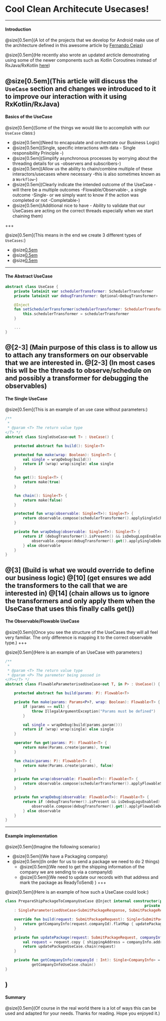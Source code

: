 # Cool Clean Architecute Usecases!

---

#### Introduction

@size[0.5em](A lot of the projects that we develop for Android make use of the architecture defined in this awesome article by [Fernando Cejas](https://fernandocejas.com/2015/07/18/architecting-android-the-evolution/))

@size[0.5em](He recently also wrote an updated arcticle demostrating using some of the newer components such as Kotlin Coroutines instead of RxJava/RxKotlin [here](https://fernandocejas.com/2018/05/07/architecting-android-reloaded/))

@size[0.5em](This article will discuss the `UseCase` section and changes we introduced to it to improve our interaction with it using RxKotlin/RxJava)
---

#### Basics of the UseCase

@size[0.5em](Some of the things we would like to accomplish with our `UseCase` class:)
- @size[0.5em](Need to encapsulate and orchestrate our Business Logic)
- @size[0.5em](Single, specific interactions with data - Single responsibility Principle -)
- @size[0.5em](Simplify asynchronous processes by worrying about the threading details for us -observers and subscribers-)
- @size[0.5em](Allow us the ability to chain/combine multiple of these interactors/usecases where necessary -this is also sometimes known as a `Workflow`-)
- @size[0.5em](Clearly indicate the intended outcome of the UseCase - will there be a multiple outcomes -Flowable/Observable-, a single outcome -Single- or we simply want to know if the action was completed or not -Completable-)
- @size[0.5em](Additional nice to have - Ability to validate that our UseCases are acting on the correct threads especially when we start chaining them)

+++

@size[0.5em](This means in the end we create 3 different types of `UseCases`:)
- @size[0.5em](SingleUseCase)
- @size[0.5em](CompletableUseCase)
- @size[0.5em](Flowable/ObservableUseCase)


---

#### The Abstract UseCase
```kotlin
abstract class UseCase {
    private lateinit var schedulerTransformer: SchedulerTransformer
    private lateinit var debugTransformer: Optional<DebugTransformer>

    @Inject
    fun setSchedulerTransformer(schedulerTransformer: SchedulerTransformer) {
        this.schedulerTransformer = schedulerTransformer
    }

    ...
}
```
@[2-3] (Main purpose of this class is to allow us to attach any transformers on our observable that we are interested in. 
@[2-3] (In most cases this wll be the threads to observe/schedule on and possibly a transformer for debugging the observables)
---

#### The Single UseCase
@size[0.5em](This is an example of an use case without parameters:)

```kotlin
/**
 *
 * @param <T> The return value type
</T> */
abstract class SingleUseCase<out T> : UseCase() {

    protected abstract fun build(): Single<T>

    protected fun make(wrap: Boolean): Single<T> {
        val single = wrapDebug(build())
        return if (wrap) wrap(single) else single
    }

    fun get(): Single<T> {
        return make(true)
    }

    fun chain(): Single<T> {
        return make(false)
    }

    protected fun wrap(observable: Single<T>): Single<T> {
        return observable.compose(schedulerTransformer().applySingleSchedulers())
    }

    private fun wrapDebug(observable: Single<T>): Single<T> {
        return if (debugTransformer().isPresent() && isDebugLogsEnabled()) {
            observable.compose(debugTransformer().get().applySingleDebugger(getClass().getSimpleName()))
        } else observable
    }
}
```
@[3] (Build is what we would override to define our business logic)
@[10] (get ensures we add the transformers to the call that we are interested in)
@[14] (chain allows us to ignore the transformers and only apply them when the UseCase that uses this finally calls get())
---

#### The Observable/Flowable UseCase
@size[0.5em](Once you see the structure of the UseCases they will all feel very familiar. The only difference is mapping it to the correct observable type.)
+++

@size[0.5em](Here is an example of an UseCase with parameters:)

```kotlin
/**
 *
 * @param <T> The return value type
 * @param <P> The paremeter being passed in
</P></T> */
abstract class FlowableParameterisedUseCase<out T, in P> : UseCase() {

    protected abstract fun build(params: P): Flowable<T>

    private fun make(params: Params<P>?, wrap: Boolean): Flowable<T> {
        if (params == null) {
            throw IllegalArgumentException("Params must be defined")
        }

        val single = wrapDebug(build(params.param()))
        return if (wrap) wrap(single) else single
    }

    operator fun get(params: P): Flowable<T> {
        return make(Params.create(params), true)
    }

    fun chain(params: P): Flowable<T> {
        return make(Params.create(params), false)
    }

    private fun wrap(observable: Flowable<T>): Flowable<T> {
        return observable.compose(schedulerTransformer().applyFlowableSchedulers())
    }

    private fun wrapDebug(observable: Flowable<T>): Flowable<T> {
        return if (debugTransformer().isPresent && isDebugLogsEnabled) {
            observable.compose(debugTransformer().get().applyFlowableDebugger(javaClass.simpleName))
        } else observable
    }
}
```
---

#### Example implementation
@size[0.5em](Imagine the following scenario:)
- @size[0.5em](We have a Packaging company)
- @size[0.5em](In order for us to send a package we need to do 2 things)
  - @size[0.5em](We need to get the shipping information of the company we are sending to via a companyId)
  - @size[0.5em](We need to update our records with that address and mark the package as ReadyToSend)
)
+++

@size[0.5em](Here is an example of how such a UseCase could look:)

```kotlin
class PrepareShipPackageToCompanyUseCase @Inject internal constructor(private val getCompanyInfoUseCase: GetCompanyInfoUseCase, 
                                                               private val updatePackageUseCase: UpdatePackageUseCase)
    : SingleParameterisedUseCase<SubmitPackageResponse, SubmitPackageRequest>() {

    override fun build(request: SubmitPackageRequest): Single<SubmitPackageResponse> {
        return getCompanyInfo(request.companyId).flatMap { updatePackage(request, it)  }
    }

    private fun updatePackage(request: SubmitPackageRequest, companyInfo : CompanyInfo): Single<SubmitPackageResponse> {
        val request = request.copy { shippingAddress = companyInfo.address }
        return updatePackageUseCase.chain(request)
    }

    private fun getCompanyInfo(companyId : Int): Single<CompanyInfo> =
            getCompanyInfoUseCase.chain()
}
```
)
---

#### Summary
@size[0.5em](Of course in the real world there is a lot of ways this can be used and adapted for your needs. Thanks for reading. Hope you enjoyed it.)